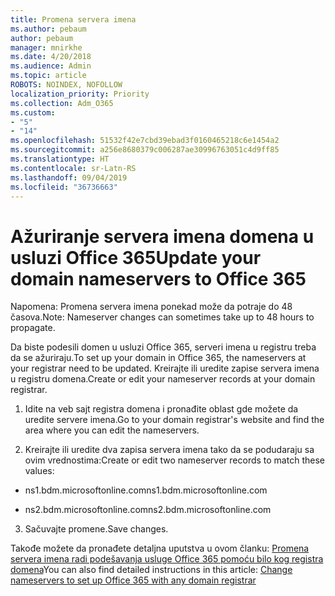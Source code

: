 ```yaml
---
title: Promena servera imena
ms.author: pebaum
author: pebaum
manager: mnirkhe
ms.date: 4/20/2018
ms.audience: Admin
ms.topic: article
ROBOTS: NOINDEX, NOFOLLOW
localization_priority: Priority
ms.collection: Adm_O365
ms.custom:
- "5"
- "14"
ms.openlocfilehash: 51532f42e7cbd39ebad3f0160465218c6e1454a2
ms.sourcegitcommit: a256e8680379c006287ae30996763051c4d9ff85
ms.translationtype: HT
ms.contentlocale: sr-Latn-RS
ms.lasthandoff: 09/04/2019
ms.locfileid: "36736663"
---
```

# <a name="update-your-domain-nameservers-to-office-365"></a><span data-ttu-id="d048b-102">Ažuriranje servera imena domena u usluzi Office 365</span><span class="sxs-lookup"><span data-stu-id="d048b-102">Update your domain nameservers to Office 365</span></span>

<span data-ttu-id="d048b-103">Napomena: Promena servera imena ponekad može da potraje do 48 časova.</span><span class="sxs-lookup"><span data-stu-id="d048b-103">Note: Nameserver changes can sometimes take up to 48 hours to propagate.</span></span>
  
<span data-ttu-id="d048b-104">Da biste podesili domen u usluzi Office 365, serveri imena u registru treba da se ažuriraju.</span><span class="sxs-lookup"><span data-stu-id="d048b-104">To set up your domain in Office 365, the nameservers at your registrar need to be updated.</span></span> <span data-ttu-id="d048b-105">Kreirajte ili uredite zapise servera imena u registru domena.</span><span class="sxs-lookup"><span data-stu-id="d048b-105">Create or edit your nameserver records at your domain registrar.</span></span>
  
1. <span data-ttu-id="d048b-106">Idite na veb sajt registra domena i pronađite oblast gde možete da uredite servere imena.</span><span class="sxs-lookup"><span data-stu-id="d048b-106">Go to your domain registrar's website and find the area where you can edit the nameservers.</span></span>
  
2. <span data-ttu-id="d048b-107">Kreirajte ili uredite dva zapisa servera imena tako da se podudaraju sa ovim vrednostima:</span><span class="sxs-lookup"><span data-stu-id="d048b-107">Create or edit two nameserver records to match these values:</span></span>

  - <span data-ttu-id="d048b-108">ns1.bdm.microsoftonline.com</span><span class="sxs-lookup"><span data-stu-id="d048b-108">ns1.bdm.microsoftonline.com</span></span>

  - <span data-ttu-id="d048b-109">ns2.bdm.microsoftonline.com</span><span class="sxs-lookup"><span data-stu-id="d048b-109">ns2.bdm.microsoftonline.com</span></span>

3. <span data-ttu-id="d048b-110">Sačuvajte promene.</span><span class="sxs-lookup"><span data-stu-id="d048b-110">Save changes.</span></span>

<span data-ttu-id="d048b-111">Takođe možete da pronađete detaljna uputstva u ovom članku: [Promena servera imena radi podešavanja usluge Office 365 pomoću bilo kog registra domena](https://docs.microsoft.com//office365/admin/get-help-with-domains/change-nameservers-at-any-domain-registrar)</span><span class="sxs-lookup"><span data-stu-id="d048b-111">You can also find detailed instructions in this article: [Change nameservers to set up Office 365 with any domain registrar](https://docs.microsoft.com//office365/admin/get-help-with-domains/change-nameservers-at-any-domain-registrar)</span></span>
  